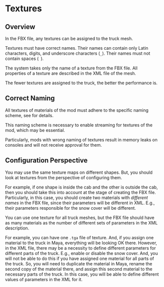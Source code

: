 # Textures

## Overview
In the FBX file, any textures can be assigned to the truck mesh. 

Textures must have correct names. Their names can contain only Latin characters, digits, and underscore characters (`_`). Their names must not contain spaces (` `).

The system takes only the name of a texture from the FBX file. All properties of a texture are described in the XML file of the mesh.

The fewer textures are assigned to the truck, the better the performance is.


## Correct Naming
All textures of materials of the mod must adhere to the specific naming scheme, see [<Material>](./../../tags_and_attributes_of_trucks/combinexmesh/material/index.md) for details. 

This naming scheme is necessary to enable streaming for textures of the mod, which may be essential. 

Particularly, mods with wrong naming of textures result in memory leaks on consoles and will not receive approval for them.


## Configuration Perspective
You may use the same texture maps on different shapes. But, you should look at textures from the perspective of configuring them.

For example, if one shape is inside the cab and the other is outside the cab, then you should take this into account at the stage of creating the FBX file. Particularly, in this case, you should create two materials with *different names* in the FBX file, since their parameters will be different in XML. E.g., their parameters responsible for the snow cover will be different. 

You can use one texture for all truck meshes, but the FBX file should have as many materials as the number of different sets of parameters in the XML description.

For example, you can have one `.tga` file of texture. And, if you assign one material to the truck in Maya, everything will be looking OK there. However, in the XML file, there may be a necessity to define different parameters for different parts of the truck. Е.g., enable or disable the snow cover. And, you will not be able to do this if you have assigned one material for all parts of the truck. 
So, you will need to duplicate the material in Maya, rename the second copy of the material there, and assign this second material to the necessary parts of the truck. In this case, you will be able to define different values of parameters in the XML for it.

